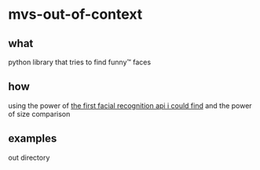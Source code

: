 # mvs-out-of-context

## what

python library that tries to find funny:tm: faces

## how

using the power of [the first facial recognition api i could find](https://github.com/ageitgey/face_recognition/) and the power of size comparison

## examples

out directory

